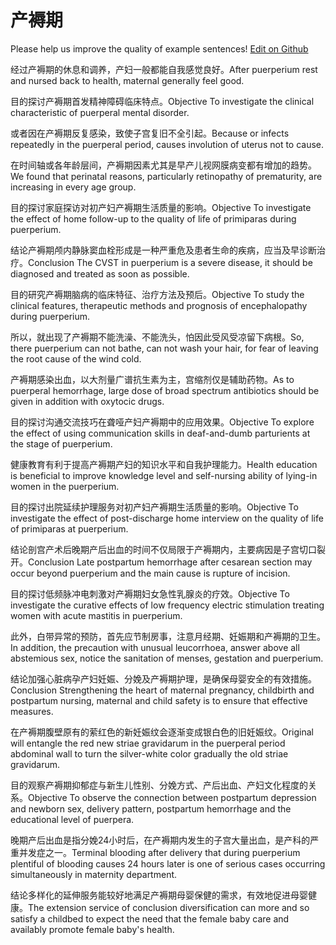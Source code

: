 # 产褥期

Please help us improve the quality of example sentences! [Edit on Github](https://github.com/jiyushe/jiyu-example-sentence-source/blob/main/chinese/chanruqi.md)

<p><span class="chinese">经过产褥期的休息和调养，产妇一般都能自我感觉良好。</span><span class="english">After puerperium rest and nursed back to health, maternal generally feel good.</span></p>

<p><span class="chinese">目的探讨产褥期首发精神障碍临床特点。</span><span class="english">Objective To investigate the clinical characteristic of puerperal mental disorder.</span></p>

<p><span class="chinese">或者因在产褥期反复感染，致使子宫复旧不全引起。</span><span class="english">Because or infects repeatedly in the puerperal period, causes involution of uterus not to cause.</span></p>

<p><span class="chinese">在时间轴或各年龄层间，产褥期因素尤其是早产儿视网膜病变都有增加的趋势。</span><span class="english">We found that perinatal reasons, particularly retinopathy of prematurity, are increasing in every age group.</span></p>

<p><span class="chinese">目的探讨家庭探访对初产妇产褥期生活质量的影响。</span><span class="english">Objective To investigate the effect of home follow-up to the quality of life of primiparas during puerperium.</span></p>

<p><span class="chinese">结论产褥期颅内静脉窦血栓形成是一种严重危及患者生命的疾病，应当及早诊断治疗。</span><span class="english">Conclusion The CVST in puerperium is a severe disease, it should be diagnosed and treated as soon as possible.</span></p>

<p><span class="chinese">目的研究产褥期脑病的临床特征、治疗方法及预后。</span><span class="english">Objective To study the clinical features, therapeutic methods and prognosis of encephalopathy during puerperium.</span></p>

<p><span class="chinese">所以，就出现了产褥期不能洗澡、不能洗头，怕因此受风受凉留下病根。</span><span class="english">So, there puerperium can not bathe, can not wash your hair, for fear of leaving the root cause of the wind cold.</span></p>

<p><span class="chinese">产褥期感染出血，以大剂量广谱抗生素为主，宫缩剂仅是辅助药物。</span><span class="english">As to puerperal hemorrhage, large dose of broad spectrum antibiotics should be given in addition with oxytocic drugs.</span></p>

<p><span class="chinese">目的探讨沟通交流技巧在聋哑产妇产褥期中的应用效果。</span><span class="english">Objective To explore the effect of using communication skills in deaf-and-dumb parturients at the stage of puerperium.</span></p>

<p><span class="chinese">健康教育有利于提高产褥期产妇的知识水平和自我护理能力。</span><span class="english">Health education is beneficial to improve knowledge level and self-nursing ability of lying-in women in the puerperium.</span></p>

<p><span class="chinese">目的探讨出院延续护理服务对初产妇产褥期生活质量的影响。</span><span class="english">Objective To investigate the effect of post-discharge home interview on the quality of life of primiparas at puerperium.</span></p>

<p><span class="chinese">结论剖宫产术后晚期产后出血的时间不仅局限于产褥期内，主要病因是子宫切口裂开。</span><span class="english">Conclusion Late postpartum hemorrhage after cesarean section may occur beyond puerperium and the main cause is rupture of incision.</span></p>

<p><span class="chinese">目的探讨低频脉冲电刺激对产褥期妇女急性乳腺炎的疗效。</span><span class="english">Objective To investigate the curative effects of low frequency electric stimulation treating women with acute mastitis in puerperium.</span></p>

<p><span class="chinese">此外，白带异常的预防，首先应节制房事，注意月经期、妊娠期和产褥期的卫生。</span><span class="english">In addition, the precaution with unusual leucorrhoea, answer above all abstemious sex, notice the sanitation of menses, gestation and puerperium.</span></p>

<p><span class="chinese">结论加强心脏病孕产妇妊娠、分娩及产褥期护理，是确保母婴安全的有效措施。</span><span class="english">Conclusion Strengthening the heart of maternal pregnancy, childbirth and postpartum nursing, maternal and child safety is to ensure that effective measures.</span></p>

<p><span class="chinese">在产褥期腹壁原有的萦红色的新妊娠纹会逐渐变成银白色的旧妊娠纹。</span><span class="english">Original will entangle the red new striae gravidarum in the puerperal period abdominal wall to turn the silver-white color gradually the old striae gravidarum.</span></p>

<p><span class="chinese">目的观察产褥期抑郁症与新生儿性别、分娩方式、产后出血、产妇文化程度的关系。</span><span class="english">Objective To observe the connection between postpartum depression and newborn sex, delivery pattern, postpartum hemorrhage and the educational level of puerpera.</span></p>

<p><span class="chinese">晚期产后出血是指分娩24小时后，在产褥期内发生的子宫大量出血，是产科的严重并发症之一。</span><span class="english">Terminal blooding after delivery that during puerperium plentiful of blooding causes 24 hours later is one of serious cases occurring simultaneously in maternity department.</span></p>

<p><span class="chinese">结论多样化的延伸服务能较好地满足产褥期母婴保健的需求，有效地促进母婴健康。</span><span class="english">The extension service of conclusion diversification can more and so satisfy a childbed to expect the need that the female baby care and availably promote female baby's health.</span></p>


